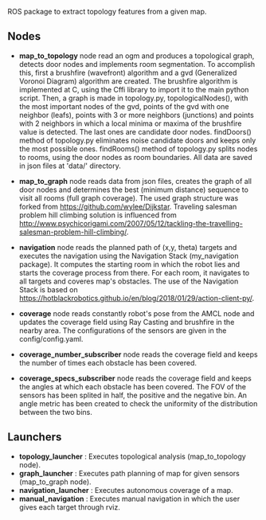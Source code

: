 ROS package to extract topology features from a given map.

## Nodes
* **map_to_topology** node read an ogm and produces a topological graph, detects door nodes and implements room segmentation.
To accomplish this, first a brushfire (wavefront) algorithm and a gvd (Generalized Voronoi Diagram) algorithm are created.
The brushfire algorithm is implemented at C, using the Cffi library to import it to the main python script.
Then, a graph is made in topology.py, topologicalNodes(), with the most important nodes of the gvd, points of the gvd with one neighbor (leafs), points with 3 or more neighbors (junctions) and points with 2 neighbors in which a local minima or maxima of the brushfire value is detected. The last ones are candidate door nodes.
findDoors() method of topology.py eliminates noise candidate doors and keeps only the most possible ones.
findRooms() method of topology.py splits nodes to rooms, using the door nodes as room boundaries.
All data are saved in json files at 'data/' directory.

* **map_to_graph** node reads data from json files, creates the graph of all door nodes and determines the best (minimum distance) sequence to visit all rooms (full graph coverage).
The used graph structure was forked from https://github.com/wylee/Dijkstar. Traveling salesman problem hill climbing solution is influenced from http://www.psychicorigami.com/2007/05/12/tackling-the-travelling-salesman-problem-hill-climbing/.

* **navigation** node reads the planned path of (x,y, theta) targets and executes the navigation using the Navigation Stack (my_navigation package). It computes the starting room in which the robot lies and starts the coverage process from there. For each room, it navigates to all targets and coveres map's obstacles. The use of the Navigation Stack is based on https://hotblackrobotics.github.io/en/blog/2018/01/29/action-client-py/.

* **coverage** node reads constantly robot's pose from the AMCL node and updates the coverage field using Ray Casting and brushfire in the nearby area. The configurations of the sensors are given in the config/config.yaml.

* **coverage_number_subscriber** node reads the coverage field and keeps the number of times each obstacle has been covered.

* **coverage_specs_subscriber** node reads the coverage field and keeps the angles at which each obstacle has been covered. The FOV of the sensors has been splited in half, the positive and the negative bin. An angle metric has been created to check the uniformity of the distribution between the two bins.


## Launchers
* **topology_launcher** : Executes topological analysis (map_to_topology node).
* **graph_launcher** : Executes path planning of map for given sensors (map_to_graph node).
* **navigation_launcher** : Executes autonomous coverage of a map.
* **manual_navigation** : Executes manual navigation in which the user gives each target through rviz.
